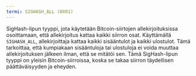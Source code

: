 ```yaml
---
termi: SIGHASH_ALL (0X01)
---
```


SigHash-lipun tyyppi, jota käytetään Bitcoin-siirtojen allekirjoituksissa osoittamaan, että allekirjoitus kattaa kaikki siirron osat. Käyttämällä `SIGHASH_ALL`, allekirjoittaja kattaa kaikki sisääntulot ja kaikki ulostulot. Tämä tarkoittaa, että kumpiakaan sisääntuloja tai ulostuloja ei voida muuttaa allekirjoituksen jälkeen ilman, että se mitätöi sen. Tämä SigHash-lipun tyyppi on yleisin Bitcoin-siirroissa, koska se takaa siirron täydellisen päättäväisyyden ja eheyden.